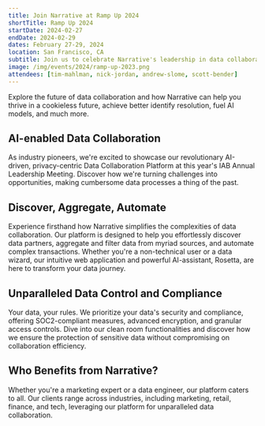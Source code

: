 ```yaml
---
title: Join Narrative at Ramp Up 2024
shortTitle: Ramp Up 2024
startDate: 2024-02-27
endDate: 2024-02-29
dates: February 27-29, 2024
location: San Francisco, CA
subtitle: Join us to celebrate Narrative's leadership in data collaboration and discover how we're revolutionizing how the world works with data.
image: /img/events/2024/ramp-up-2023.png
attendees: [tim-mahlman, nick-jordan, andrew-slome, scott-bender]
---
```


Explore the future of data collaboration and how Narrative can help you thrive in a cookieless future, achieve better identify resolution, fuel AI models, and much more.

## AI-enabled Data Collaboration

As industry pioneers, we're excited to showcase our revolutionary AI-driven, privacy-centric Data Collaboration Platform at this year's IAB Annual Leadership Meeting. Discover how we're turning challenges into opportunities, making cumbersome data processes a thing of the past.

## Discover, Aggregate, Automate

Experience firsthand how Narrative simplifies the complexities of data collaboration. Our platform is designed to help you effortlessly discover data partners, aggregate and filter data from myriad sources, and automate complex transactions. Whether you're a non-technical user or a data wizard, our intuitive web application and powerful AI-assistant, Rosetta, are here to transform your data journey.

## Unparalleled Data Control and Compliance

Your data, your rules. We prioritize your data's security and compliance, offering SOC2-compliant measures, advanced encryption, and granular access controls. Dive into our clean room functionalities and discover how we ensure the protection of sensitive data without compromising on collaboration efficiency.

## Who Benefits from Narrative?

Whether you're a marketing expert or a data engineer, our platform caters to all. Our clients range across industries, including marketing, retail, finance, and tech, leveraging our platform for unparalleled data collaboration.

